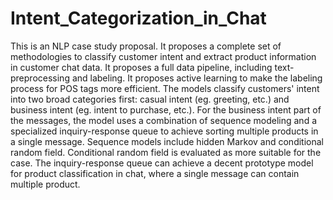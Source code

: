 # Intent_Categorization_in_Chat
This is an NLP case study proposal. It proposes a complete set of methodologies to classify customer intent and extract product information in customer chat data. It proposes a full data pipeline, including text-preprocessing and labeling. It proposes active learning to make the labeling process for POS tags more efficient. The models classify customers' intent into two broad categories first: casual intent (eg. greeting, etc.) and business intent (eg. intent to purchase, etc.). For the business intent part of the messages, the model uses a combination of sequence modeling and a specialized inquiry-response queue to achieve sorting multiple products in a single message. Sequence models include hidden Markov and conditional random field. Conditional random field is evaluated as more suitable for the case. The inquiry-response queue can achieve a decent prototype model for product classification in chat, where a single message can contain multiple product.
